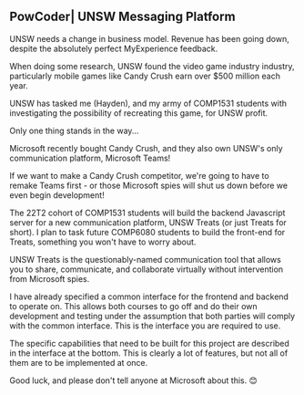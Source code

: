 ## PowCoder| UNSW Messaging Platform

UNSW needs a change in business model. Revenue has been going down, despite the absolutely perfect MyExperience feedback.

When doing some research, UNSW found the video game industry industry, particularly mobile games like Candy Crush earn over $500 million each year.

UNSW has tasked me (Hayden), and my army of COMP1531 students with investigating the possibility of recreating this game, for UNSW profit.

Only one thing stands in the way...

Microsoft recently bought Candy Crush, and they also own UNSW's only communication platform, Microsoft Teams!

If we want to make a Candy Crush competitor, we're going to have to remake Teams first - or those Microsoft spies will shut us down before we even begin development!

The 22T2 cohort of COMP1531 students will build the backend Javascript server for a new communication platform, UNSW Treats (or just Treats for short). I plan to task future COMP6080 students to build the front-end for Treats, something you won't have to worry about.

UNSW Treats is the questionably-named communication tool that allows you to share, communicate, and collaborate virtually without intervention from Microsoft spies.

I have already specified a common interface for the frontend and backend to operate on. This allows both courses to go off and do their own development and testing under the assumption that both parties will comply with the common interface. This is the interface you are required to use.

The specific capabilities that need to be built for this project are described in the interface at the bottom. This is clearly a lot of features, but not all of them are to be implemented at once.

Good luck, and please don't tell anyone at Microsoft about this. 😊

